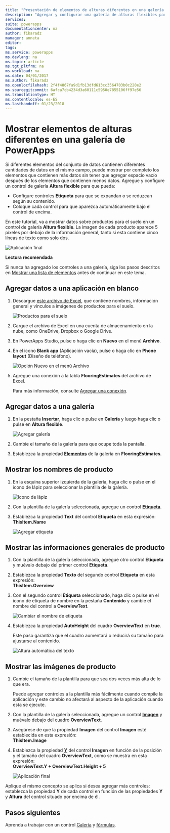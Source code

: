 ```yaml
---
title: "Presentación de elementos de alturas diferentes en una galería | Microsoft Docs"
description: "Agregar y configurar una galería de alturas flexibles para que se ajuste automáticamente a la cantidad de contenido de cada elemento de la galería"
services: 
suite: powerapps
documentationcenter: na
author: fikaradz
manager: anneta
editor: 
tags: 
ms.service: powerapps
ms.devlang: na
ms.topic: article
ms.tgt_pltfrm: na
ms.workload: na
ms.date: 04/01/2017
ms.author: fikaradz
ms.openlocfilehash: 2f4f4867fa9d1fb13dfd613cc3564703b0c220e2
ms.sourcegitcommit: 6afca7cb4234d3a60111c5950e7855106ff97e56
ms.translationtype: HT
ms.contentlocale: es-ES
ms.lasthandoff: 01/23/2018
---
```

# <a name="show-items-of-different-heights-in-a-powerapps-gallery"></a>Mostrar elementos de alturas diferentes en una galería de PowerApps
Si diferentes elementos del conjunto de datos contienen diferentes cantidades de datos en el mismo campo, puede mostrar por completo los elementos que contienen más datos sin tener que agregar espacio vacío después de los elementos que contienen menos datos. Agregue y configure un control de galería **Altura flexible** para que pueda:

* Configure controles **Etiqueta** para que se expandan o se reduzcan según su contenido.
* Coloque cada control para que aparezca automáticamente bajo el control de encima.

En este tutorial, va a mostrar datos sobre productos para el suelo en un control de galería **Altura flexible**. La imagen de cada producto aparece 5 píxeles por debajo de la información general, tanto si esta contiene cinco líneas de texto como solo dos.

![Aplicación final](./media/gallery-dynamic-sizing/dynamic-app.png)

**Lectura recomendada**

Si nunca ha agregado los controles a una galería, siga los pasos descritos en [Mostrar una lista de elementos](add-gallery.md) antes de continuar en este tema.

## <a name="add-data-to-a-blank-app"></a>Agregar datos a una aplicación en blanco
1. Descargue [este archivo de Excel](https://az787822.vo.msecnd.net/documentation/get-started-from-data/FlooringEstimates.xlsx), que contiene nombres, información general y vínculos a imágenes de productos para el suelo.

    ![Productos para el suelo](./media/gallery-dynamic-sizing/flooring-products.png)

2. Cargue el archivo de Excel en una cuenta de almacenamiento en la nube, como OneDrive, Dropbox o Google Drive.

3. En PowerApps Studio, pulse o haga clic en **Nuevo** en el menú **Archivo**.

4. En el icono **Blank app** (Aplicación vacía), pulse o haga clic en **Phone layout** (Diseño de teléfono).

    ![Opción Nuevo en el menú Archivo](./media/gallery-dynamic-sizing/blank-app.png)

5. Agregue una conexión a la tabla **FlooringEstimates** del archivo de Excel.

    Para más información, consulte [Agregar una conexión](add-data-connection.md).

## <a name="add-data-to-a-gallery"></a>Agregar datos a una galería
1. En la pestaña **Insertar**, haga clic o pulse en **Galería** y luego haga clic o pulse en **Altura flexible**.

    ![Agregar galería](./media/gallery-dynamic-sizing/add-flexible.png)
2. Cambie el tamaño de la galería para que ocupe toda la pantalla.

3. Establezca la propiedad **[Elementos](controls/properties-core.md)** de la galería en **FlooringEstimates**.

## <a name="show-the-product-names"></a>Mostrar los nombres de producto
1. En la esquina superior izquierda de la galería, haga clic o pulse en el icono de lápiz para seleccionar la plantilla de la galería.

    ![Icono de lápiz](./media/gallery-dynamic-sizing/edit-template.png)

2. Con la plantilla de la galería seleccionada, agregue un control **[Etiqueta](controls/control-text-box.md)**.

3. Establezca la propiedad **Text** del control **Etiqueta** en esta expresión:<br>
   **ThisItem.Name**

    ![Agregar etiqueta](./media/gallery-dynamic-sizing/add-text-box.png)

## <a name="show-the-product-overviews"></a>Mostrar las informaciones generales de producto
1. Con la plantilla de la galería seleccionada, agregue otro control **Etiqueta** y muévalo debajo del primer control **Etiqueta**.  

2. Establezca la propiedad **Texto** del segundo control **Etiqueta** en esta expresión:<br> **ThisItem.Overview**

3. Con el segundo control **Etiqueta** seleccionado, haga clic o pulse en el icono de etiqueta de nombre en la pestaña **Contenido** y cambie el nombre del control a **OverviewText**.

    ![Cambiar el nombre de etiqueta](./media/gallery-dynamic-sizing/rename-text-box.png)

4. Establezca la propiedad **AutoHeight** del cuadro **OverviewText** en **true**.

    Este paso garantiza que el cuadro aumentará o reducirá su tamaño para ajustarse al contenido.

      ![Altura automática del texto](./media/gallery-dynamic-sizing/autoheight-text.png)

## <a name="show-the-product-images"></a>Mostrar las imágenes de producto
1. Cambie el tamaño de la plantilla para que sea dos veces más alta de lo que era.

    Puede agregar controles a la plantilla más fácilmente cuando compile la aplicación y este cambio no afectará al aspecto de la aplicación cuando esta se ejecute.

2. Con la plantilla de la galería seleccionada, agregue un control **[Imagen](controls/control-image.md)** y muévalo debajo del cuadro **OverviewText**.

3. Asegúrese de que la propiedad **Imagen** del control **Imagen** esté establecida en esta expresión:<br>
    **ThisItem.Image**

4. Establezca la propiedad **[Y](controls/properties-core.md)** del control **Imagen** en función de la posición y el tamaño del cuadro **OverviewText**, como se muestra en esta expresión:
   <br>**OverviewText.Y + OverviewText.Height + 5**

    ![Aplicación final](./media/gallery-dynamic-sizing/final-app.png)

Aplique el mismo concepto se aplica si desea agregar más controles: establezca la propiedad **Y** de cada control en función de las propiedades **Y** y **Altura** del control situado por encima de él.

## <a name="next-steps"></a>Pasos siguientes
Aprenda a trabajar con un control [Galería](working-with-forms.md) y [fórmulas](working-with-formulas.md).
